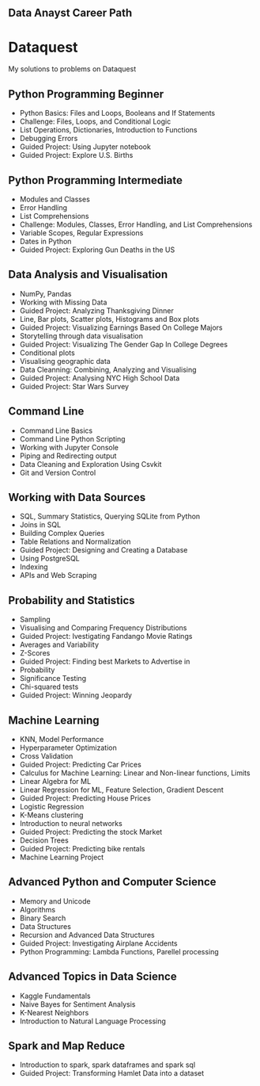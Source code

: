 ## Data Anayst Career Path 
# Dataquest
My solutions to problems on Dataquest
## Python Programming Beginner
* Python Basics: Files and Loops, Booleans and If Statements
* Challenge: Files, Loops, and Conditional Logic
* List Operations, Dictionaries, Introduction to Functions
* Debugging Errors
* Guided Project: Using Jupyter notebook
* Guided Project: Explore U.S. Births

## Python Programming Intermediate
* Modules and Classes
* Error Handling
* List Comprehensions
* Challenge: Modules, Classes, Error Handling, and List Comprehensions
* Variable Scopes, Regular Expressions
* Dates in Python
* Guided Project: Exploring Gun Deaths in the US

## Data Analysis and Visualisation
* NumPy, Pandas
* Working with Missing Data
* Guided Project: Analyzing Thanksgiving Dinner
* Line, Bar plots, Scatter plots, Histograms and Box plots
* Guided Project: Visualizing Earnings Based On College Majors
* Storytelling through data visualisation
* Guided Project: Visualizing The Gender Gap In College Degrees
* Conditional plots
* Visualising geographic data
* Data Cleanning: Combining, Analyzing and Visualising
* Guided Project: Analysing NYC High School Data
* Guided Project: Star Wars Survey

##  Command Line
* Command Line Basics
* Command Line Python Scripting
* Working with Jupyter Console
* Piping and Redirecting output
* Data Cleaning and Exploration Using Csvkit
* Git and Version Control

## Working with Data Sources
* SQL, Summary Statistics, Querying SQLite from Python
* Joins in SQL
* Building Complex Queries
* Table Relations and Normalization
* Guided Project: Designing and Creating a Database
* Using PostgreSQL
* Indexing
* APIs and Web Scraping

## Probability and Statistics
* Sampling
* Visualising and Comparing Frequency Distributions
* Guided Project: Ivestigating Fandango Movie Ratings
* Averages and Variability
* Z-Scores
* Guided Project: Finding best Markets to Advertise in
* Probability
* Significance Testing
* Chi-squared tests
* Guided Project: Winning Jeopardy

## Machine Learning
* KNN, Model Performance
* Hyperparameter Optimization
* Cross Validation
* Guided Project: Predicting Car Prices
* Calculus for Machine Learning: Linear and Non-linear functions, Limits
* Linear Algebra for ML
* Linear Regression for ML, Feature Selection, Gradient Descent
* Guided Project: Predicting House Prices
* Logistic Regression
* K-Means clustering
* Introduction to neural networks
* Guided Project: Predicting the stock Market
* Decision Trees
* Guided Project: Predicting bike rentals
* Machine Learning Project

## Advanced Python and Computer Science
* Memory and Unicode
* Algorithms
* Binary Search
* Data Structures
* Recursion and Advanced Data Structures
* Guided Project: Investigating Airplane Accidents
* Python Programming: Lambda Functions, Parellel processing

## Advanced Topics in Data Science
* Kaggle Fundamentals
* Naive Bayes for Sentiment Analysis
* K-Nearest Neighbors
* Introduction to Natural Language Processing

## Spark and Map Reduce
* Introduction to spark, spark dataframes and spark sql
* Guided Project: Transforming Hamlet Data into a dataset

